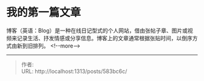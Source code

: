 # 我的第一篇文章

博客（英语：Blog）是一种在线日记型式的个人网站，借由张帖子章、图片或视频来记录生活、抒发情感或分享信息。博客上的文章通常根据张贴时间，以倒序方式由新到旧排列。
&lt;!--more--&gt;


---

> 作者:   
> URL: http://localhost:1313/posts/583bc6c/  

